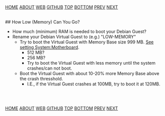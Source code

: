 ---
---

[HOME](index.md)
[ABOUT](README.md)
[WEB](https://osp4diss.vlsm.org/)
[GITHUB](https://github.com/os2xx/osp4diss/)
[TOP](#)
[BOTTOM](#endofpage)
[PREV](index.md#idx0705)
[NEXT](index.md#idx0705)

<br>
## How Low (Memory) Can You Go?

* How much (minimum) RAM is needed to boot your Debian Guest?
* Rename your Debian Virtual Guest to (e.g.) "LOW-MEMORY"
  * Try to boot the Virtual Guest with Memory Base size 999 MB. [See setting System:Motherboard](DebianGuestOnVirtualBox3.md#idx01).
    * 512 MB?
    * 256 MB?
    * Try to boot the Virtual Guest with less memory until the system crashes/can not boot.
  * Boot the Virtual Guest with about 10-20% more Memory Base above the crash thresshold.
    * I.E., if the Virtual Guest crashes at 100MB, try to boot it at 120MB.

<br id="endofpage"><br>

[HOME](index.md)
[ABOUT](README.md)
[WEB](https://osp4diss.vlsm.org/)
[GITHUB](https://github.com/os2xx/osp4diss)
[TOP](#)
[BOTTOM](#endofpage)
[PREV](index.md#idx0705)
[NEXT](index.md#idx0705)
<br>

